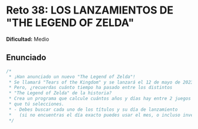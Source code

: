 # Reto 38: LOS LANZAMIENTOS DE "THE LEGEND OF ZELDA"

**Dificultad:** Medio

## Enunciado

```Javascript
/*
 * ¡Han anunciado un nuevo "The Legend of Zelda"!
 * Se llamará "Tears of the Kingdom" y se lanzará el 12 de mayo de 2023.
 * Pero, ¿recuerdas cuánto tiempo ha pasado entre los distintos
 * "The Legend of Zelda" de la historia?
 * Crea un programa que calcule cuántos años y días hay entre 2 juegos de Zelda
 * que tú selecciones.
 * - Debes buscar cada uno de los títulos y su día de lanzamiento 
 *   (si no encuentras el día exacto puedes usar el mes, o incluso inventártelo)
 */
```
